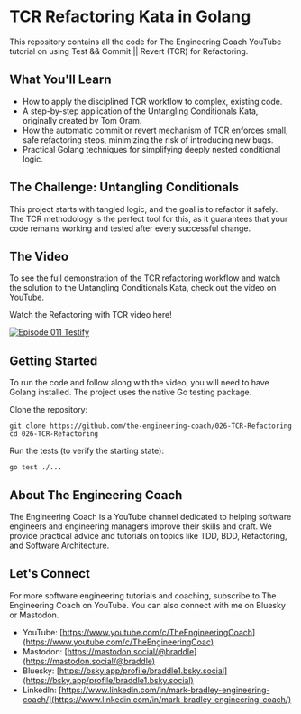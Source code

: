 # TCR Refactoring Kata in Golang

This repository contains all the code for The Engineering Coach YouTube tutorial on using Test && Commit || Revert (TCR) for Refactoring.

## What You'll Learn

  - How to apply the disciplined TCR workflow to complex, existing code.
  - A step-by-step application of the Untangling Conditionals Kata, originally created by Tom Oram.
  - How the automatic commit or revert mechanism of TCR enforces small, safe refactoring steps, minimizing the risk of introducing new bugs.
  - Practical Golang techniques for simplifying deeply nested conditional logic.

## The Challenge: Untangling Conditionals
This project starts with tangled logic, and the goal is to refactor it safely. The TCR methodology is the perfect tool for this, as it guarantees that your code remains working and tested after every successful change.

## The Video

To see the full demonstration of the TCR refactoring workflow and watch the solution to the Untangling Conditionals Kata, check out the video on YouTube.

Watch the Refactoring with TCR video here!

[![Episode 011 Testify](https://img.youtube.com/vi/8w-0rOG5f5E/0.jpg)](https://www.youtube.com/watch?v=8w-0rOG5f5E)

## Getting Started

To run the code and follow along with the video, you will need to have Golang installed. The project uses the native Go testing package.

Clone the repository:

```shell
git clone https://github.com/the-engineering-coach/026-TCR-Refactoring
cd 026-TCR-Refactoring
```
Run the tests (to verify the starting state):

```shell
go test ./...
```

## About The Engineering Coach

The Engineering Coach is a YouTube channel dedicated to helping software engineers and engineering managers improve their skills and craft. We provide practical advice and tutorials on topics like TDD, BDD, Refactoring, and Software Architecture.

## Let's Connect
For more software engineering tutorials and coaching, subscribe to The Engineering Coach on YouTube. You can also connect with me on Bluesky or Mastodon.

  - YouTube: [https://www.youtube.com/c/TheEngineeringCoach](https://www.youtube.com/c/TheEngineeringCoac)
  - Mastodon: [https://mastodon.social/@braddle](https://mastodon.social/@braddle)
  - Bluesky: [https://bsky.app/profile/braddle1.bsky.social](https://bsky.app/profile/braddle1.bsky.social)
  - LinkedIn: [https://www.linkedin.com/in/mark-bradley-engineering-coach/](https://www.linkedin.com/in/mark-bradley-engineering-coach/)
